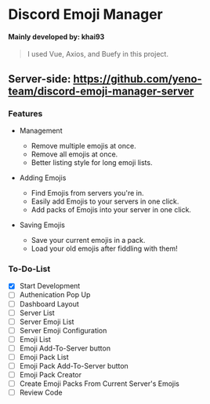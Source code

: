 # Discord Emoji Manager

#### Mainly developed by: khai93

> I used Vue, Axios, and Buefy in this project.

## Server-side: https://github.com/yeno-team/discord-emoji-manager-server

### Features

* Management
  * Remove multiple emojis at once.
  * Remove all emojis at once.
  * Better listing style for long emoji lists.
  
* Adding Emojis
  * Find Emojis from servers you're in.
  * Easily add Emojis to your servers in one click.
  * Add packs of Emojis into your server in one click.

* Saving Emojis
  * Save your current emojis in a pack.
  * Load your old emojis after fiddling with them!


### To-Do-List

- [x] Start Development
- [ ] Authenication Pop Up
- [ ] Dashboard Layout
- [ ] Server List
- [ ] Server Emoji List
- [ ] Server Emoji Configuration
- [ ] Emoji List
- [ ] Emoji Add-To-Server button
- [ ] Emoji Pack List
- [ ] Emoji Pack Add-To-Server button
- [ ] Emoji Pack Creator
- [ ] Create Emoji Packs From Current Server's Emojis
- [ ] Review Code
